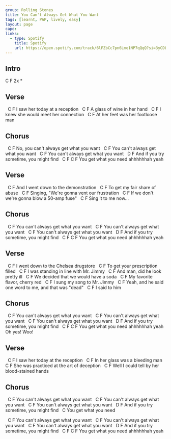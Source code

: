```yaml
---
group: Rolling Stones
title: You Can't Always Get What You Want
tags: [learnt, PAP, lively, easy]
layout: page
capo: 
links: 
  - type: Spotify
    title: Spotify
    url: https://open.spotify.com/track/6lFZbCc7pn6Lme1NP7qQqQ?si=3yCDLSOrQyOpfTTi51aDIw
---
```


## Intro

C F 2x *

## Verse

&nbsp; C                    F
I saw her today at a reception
&nbsp; C                    F
A glass of wine in her hand
&nbsp; C                          F
I knew she would meet her connection
&nbsp;      C                      F
At her feet was her footloose man

## Chorus

&nbsp;       C                         F
No, you can't always get what you want
&nbsp;   C                         F
You can't always get what you want
&nbsp;   C                         F
You can't always get what you want
&nbsp;          D                 F
And if you try sometime, you might find
&nbsp;                C           F   C   F
You get what you need  ahhhhhhah yeah

## Verse

&nbsp; C                    F
And I went down to the demonstration
&nbsp; C                    F
To get my fair share of abuse
&nbsp; C                    F
Singing, "We're gonna vent our frustration
&nbsp; C                    F
If we don't we're gonna blow a 50-amp fuse"
&nbsp; C                    F
Sing it to me now...

## Chorus

&nbsp;   C                         F
You can't always get what you want
&nbsp;   C                         F
You can't always get what you want
&nbsp;   C                         F
You can't always get what you want
&nbsp;          D                 F
And if you try sometime, you might find
&nbsp;                C           F   C   F
You get what you need  ahhhhhhah yeah

## Verse

&nbsp; C                    F
I went down to the Chelsea drugstore
&nbsp; C                    F
To get your prescription filled
&nbsp; C                    F
I was standing in line with Mr. Jimmy
&nbsp; C                    F
And man, did he look pretty ill
&nbsp; C                    F
We decided that we would have a soda
&nbsp; C                    F
My favorite flavor, cherry red
&nbsp; C                    F
I sung my song to Mr. Jimmy
&nbsp; C                    F
Yeah, and he said one word to me, and that was "dead"
&nbsp; C                    F
I said to him

## Chorus

&nbsp;   C                         F
You can't always get what you want
&nbsp;   C                         F
You can't always get what you want
&nbsp;   C                         F
You can't always get what you want
&nbsp;          D                 F
And if you try sometime, you might find
&nbsp;                C           F   C   F
You get what you need  ahhhhhhah yeah
Oh yes! Woo!

## Verse

&nbsp; C                    F
I saw her today at the reception
&nbsp; C                    F
In her glass was a bleeding man
&nbsp; C                    F
She was practiced at the art of deception
&nbsp; C                    F
Well I could tell by her blood-stained hands

## Chorus

&nbsp;   C                         F
You can't always get what you want
&nbsp;   C                         F
You can't always get what you want
&nbsp;   C                         F
You can't always get what you want
&nbsp;          D                 F
And if you try sometime, you might find
&nbsp;                C
You get what you need

&nbsp;   C                         F
You can't always get what you want
&nbsp;   C                         F
You can't always get what you want
&nbsp;   C                         F
You can't always get what you want
&nbsp;          D                 F
And if you try sometime, you might find
&nbsp;                C           F   C   F
You get what you need  ahhhhhhah yeah

